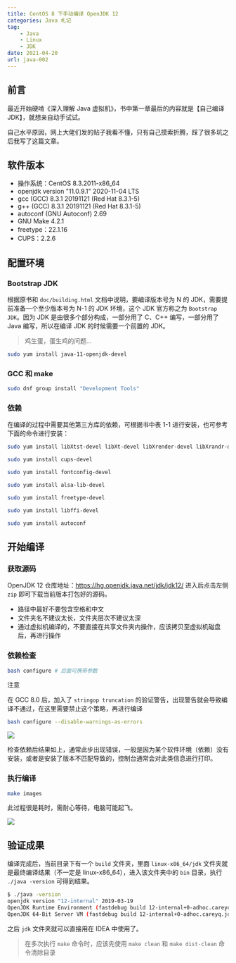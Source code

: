 ```yaml
---
title: CentOS 8 下手动编译 OpenJDK 12
categories: Java 札记
tag:
    - Java
    - Linux
    - JDK
date: 2021-04-20
url: java-002
---
```


## 前言

最近开始硬啃《深入理解 Java 虚拟机》，书中第一章最后的内容就是【自己编译 JDK】，就想亲自动手试试。

自己水平原因，网上大佬们发的贴子我看不懂，只有自己摸索折腾，踩了很多坑之后我写了这篇文章。

## 软件版本

- 操作系统：CentOS 8.3.2011-x86_64
- openjdk version "11.0.9.1" 2020-11-04 LTS
- gcc (GCC) 8.3.1 20191121 (Red Hat 8.3.1-5)
- g++ (GCC) 8.3.1 20191121 (Red Hat 8.3.1-5)
- autoconf (GNU Autoconf) 2.69
- GNU Make 4.2.1
- freetype：22.1.16
- CUPS：2.2.6

## 配置环境

### Bootstrap JDK

根据原书和 `doc/building.html` 文档中说明，要编译版本号为 N 的 JDK，需要提前准备一个至少版本号为 N-1 的 JDK 环境，这个 JDK 官方称之为 `Bootstrap JDK`。因为 JDK 是由很多个部分构成，一部分用了 C、C++ 编写，一部分用了 Java 编写，所以在编译 JDK 的时候需要一个前置的 JDK。

> 鸡生蛋，蛋生鸡的问题...

```bash
sudo yum install java-11-openjdk-devel
```

### GCC 和 make

```bash
sudo dnf group install "Development Tools"
```

### 依赖

在编译的过程中需要其他第三方库的依赖，可根据书中表 1-1 进行安装，也可参考下面的命令进行安装：

```bash
sudo yum install libXtst-devel libXt-devel libXrender-devel libXrandr-devel libXi-devel

sudo yum install cups-devel

sudo yum install fontconfig-devel

sudo yum install alsa-lib-devel

sudo yum install freetype-devel

sudo yum install libffi-devel

sudo yum install autoconf
```

## 开始编译

### 获取源码

OpenJDK 12 仓库地址：https://hg.openjdk.java.net/jdk/jdk12/
进入后点击左侧 `zip` 即可下载当前版本打包好的源码。


- 路径中最好不要包含空格和中文
- 文件夹名不建议太长，文件夹层次不建议太深
- 通过虚拟机编译的，不要直接在共享文件夹内操作，应该拷贝至虚拟机磁盘后，再进行操作


### 依赖检查

```bash
bash configure # 后面可携带参数
```

  注意 

在 GCC 8.0 后，加入了 `stringop truncation` 的验证警告，出现警告就会导致编译不通过，在这里需要禁止这个策略，再进行编译

```bash
bash configure --disable-warnings-as-errors
```

![](https://cdn.jsdelivr.net/gh/CareyQ/careyqx@master/article/25xndkoidvsw.png)

检查依赖后结果如上，通常此步出现错误，一般是因为某个软件环境（依赖）没有安装，或者是安装了版本不匹配导致的，控制台通常会对此类信息进行打印。

### 执行编译

```bash
make images
```

此过程很是耗时，需耐心等待，电脑可能起飞。

![](https://cdn.jsdelivr.net/gh/CareyQ/careyqx@master/article/4imzbimjjlo0.png)

## 验证成果

编译完成后，当前目录下有一个 `build` 文件夹，里面 `linux-x86_64/jdk` 文件夹就是最终编译结果（不一定是 linux-x86_64），进入该文件夹中的 `bin` 目录，执行 `./java -version` 可得到结果。

```bash
$ ./java -version
openjdk version "12-internal" 2019-03-19
OpenJDK Runtime Environment (fastdebug build 12-internal+0-adhoc.careyq.jdk12)
OpenJDK 64-Bit Server VM (fastdebug build 12-internal+0-adhoc.careyq.jdk12, mixed mode, sharing)
```

之后 `jdk` 文件夹就可以直接用在 IDEA 中使用了。

> 在多次执行 `make` 命令时，应该先使用 `make clean` 和 `make dist-clean` 命令清除目录

